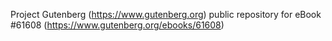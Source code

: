Project Gutenberg (https://www.gutenberg.org) public repository for eBook #61608 (https://www.gutenberg.org/ebooks/61608)
